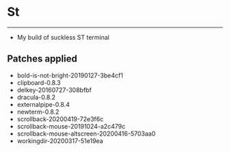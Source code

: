 # St 
-----
- My build of suckless ST terminal

## Patches applied

- bold-is-not-bright-20190127-3be4cf1
- clipboard-0.8.3
- delkey-20160727-308bfbf
- dracula-0.8.2
- externalpipe-0.8.4
- newterm-0.8.2
- scrollback-20200419-72e3f6c
- scrollback-mouse-20191024-a2c479c
- scrollback-mouse-altscreen-20200416-5703aa0
- workingdir-20200317-51e19ea

